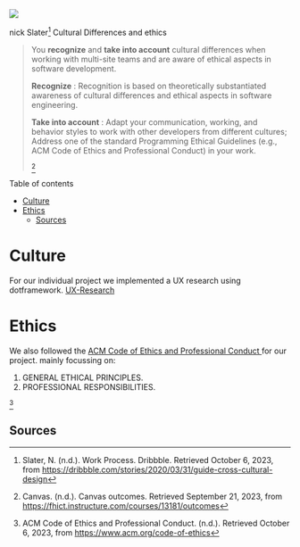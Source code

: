 <img src="https://cdn.dribbble.com/users/31752/screenshots/3651124/media/3c4ae3f46cd9eaee4f2f3f0d0eacbc25.jpg">

nick Slater[^3]
Cultural Differences and ethics

 > You **recognize** and **take into account** cultural differences when working with multi-site teams and are aware of ethical aspects in software development.
 > 
 >**Recognize** : 	Recognition is based on theoretically substantiated awareness of cultural differences and ethical aspects in software engineering.
 >
>**Take into account** : Adapt your communication, working, and behavior styles to work with other developers from different cultures;
Address one of the standard Programming Ethical Guidelines (e.g., ACM Code of Ethics and Professional Conduct) in your work.
>
>[^1]

Table of contents

- [Culture](#culture)
- [Ethics](#ethics)
  - [Sources](#sources)

# Culture

For our individual project we implemented a UX research using dotframework. [UX-Research](https://github.com/TravelXPToday/Portfolio/blob/main/Research/UX_UI%20Research.pdf)

# Ethics

We also followed the [ACM Code of Ethics and Professional Conduct
](https://www.acm.org/code-of-ethics) for our project.
mainly focussing on:

1. GENERAL ETHICAL PRINCIPLES.
2. PROFESSIONAL RESPONSIBILITIES.

[^2]

## Sources

[^1]:Canvas. (n.d.). Canvas outcomes. Retrieved September 21, 2023, from <https://fhict.instructure.com/courses/13181/outcomes>

[^2]:ACM Code of Ethics and Professional Conduct. (n.d.). Retrieved October 6, 2023, from <https://www.acm.org/code-of-ethics>

[^3]:Slater, N. (n.d.). Work Process. Dribbble. Retrieved October 6, 2023, from <https://dribbble.com/stories/2020/03/31/guide-cross-cultural-design>

